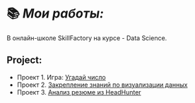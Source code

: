 # 📚 ***Мои работы:***
В онлайн-школе SkillFactory на курсе - Data Science.

## Project:
- Проект 1. Игра: [Угадай число](https://github.com/Irina-Kondratenko/SkillFactory/tree/main/Homework/Project_1)
- Проект 2.  [Закрепление знаний по визуализации данных](https://github.com/Irina-Kondratenko/SkillFactory/tree/main/Homework/Project_2)
- Проект 3. [Анализ резюме из HeadHunter](https://github.com/Irina-Kondratenko/SkillFactory/blob/main/Homework/Project_3/README.md)